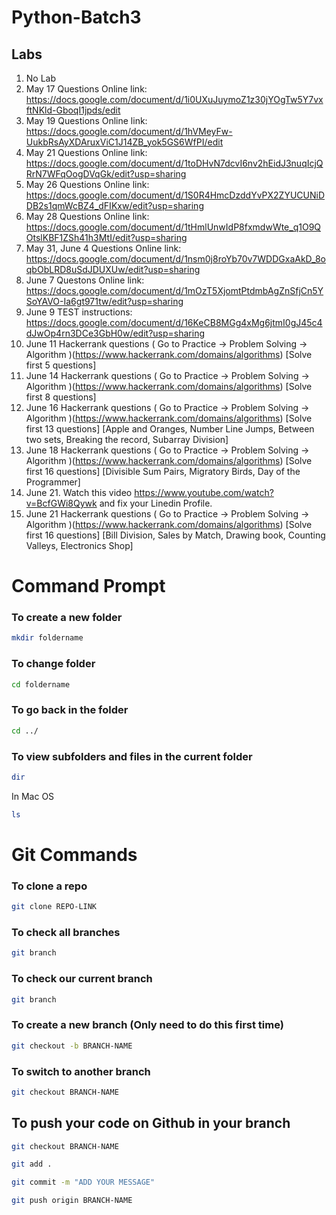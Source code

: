 # Python-Batch3

## Labs

1. No Lab
2. May 17 Questions Online link: https://docs.google.com/document/d/1i0UXuJuymoZ1z30jYOgTw5Y7vxftNKld-GboqI1jpds/edit
3. May 19 Questions Online link: https://docs.google.com/document/d/1hVMeyFw-UukbRsAyXDAruxViC1J14ZB_yok5GS6WfPI/edit
4. May 21 Questions Online link: https://docs.google.com/document/d/1toDHvN7dcvI6nv2hEidJ3nuqIcjQRrN7WFqOogDVqGk/edit?usp=sharing
5. May 26 Questions Online link: https://docs.google.com/document/d/1S0R4HmcDzddYvPX2ZYUCUNiDDB2s1qmWcBZ4_dFIKxw/edit?usp=sharing
6. May 28 Questions Online link: https://docs.google.com/document/d/1tHmlUnwIdP8fxmdwWte_q1O9QOtslKBF1ZSh41h3MtI/edit?usp=sharing
7. May 31, June 4 Questions Online link: https://docs.google.com/document/d/1nsm0j8roYb70v7WDDGxaAkD_8oqbObLRD8uSdJDUXUw/edit?usp=sharing
8. June 7 Questons Online link: https://docs.google.com/document/d/1mOzT5XjomtPtdmbAgZnSfjCn5YSoYAVO-Ia6gt971tw/edit?usp=sharing
9. June 9 TEST instructions: https://docs.google.com/document/d/16KeCB8MGg4xMg6jtmI0gJ45c4dJwOp4rn3DCe3GbH0w/edit?usp=sharing
10. June 11 Hackerrank questions ( Go to Practice -> Problem Solving -> Algorithm )(https://www.hackerrank.com/domains/algorithms) [Solve first 5 questions]
11. June 14 Hackerrank questions ( Go to Practice -> Problem Solving -> Algorithm )(https://www.hackerrank.com/domains/algorithms) [Solve first 8 questions]
12. June 16 Hackerrank questions ( Go to Practice -> Problem Solving -> Algorithm )(https://www.hackerrank.com/domains/algorithms) [Solve first 13 questions] [Apple and Oranges, Number Line Jumps, Between two sets, Breaking the record, Subarray Division]
13. June 18 Hackerrank questions ( Go to Practice -> Problem Solving -> Algorithm )(https://www.hackerrank.com/domains/algorithms) [Solve first 16 questions] [Divisible Sum Pairs, Migratory Birds, Day of the Programmer]
14. June 21. Watch this video https://www.youtube.com/watch?v=BcfGWi8Qywk and fix your Linedin Profile.
15. June 21 Hackerrank questions ( Go to Practice -> Problem Solving -> Algorithm )(https://www.hackerrank.com/domains/algorithms) [Solve first 16 questions] [Bill Division, Sales by Match, Drawing book, Counting Valleys, Electronics Shop]



# Command Prompt

### To create a new folder


```sh
mkdir foldername
```

### To change folder

```sh
cd foldername
```


### To go back in the folder
```sh
cd ../
```


### To view subfolders and files in the current folder

```sh
dir
```
In Mac OS
```sh
ls
```


# Git Commands

### To clone a repo
```sh
git clone REPO-LINK
```


### To check all branches
```sh
git branch

```

### To check our current branch
```sh
git branch
```


### To create a new branch (Only need to do this first time)
```sh
git checkout -b BRANCH-NAME
```


### To switch to another branch
```sh
git checkout BRANCH-NAME
```


## To push your code on Github in your branch
```sh
git checkout BRANCH-NAME
```

```sh
git add .
```
```sh
git commit -m "ADD YOUR MESSAGE"
```
```sh
git push origin BRANCH-NAME
```




